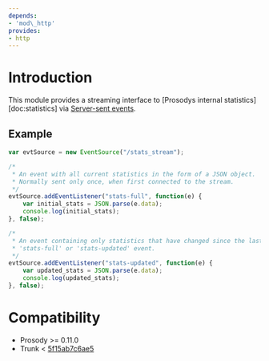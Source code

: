 ```yaml
---
depends:
- 'mod\_http'
provides:
- http
---
```


# Introduction

This module provides a streaming interface to [Prosodys internal statistics][doc:statistics] via
[Server-sent events](https://developer.mozilla.org/en-US/docs/Web/API/Server-sent_events).

## Example

```js
var evtSource = new EventSource("/stats_stream");

/*
 * An event with all current statistics in the form of a JSON object.
 * Normally sent only once, when first connected to the stream.
 */
evtSource.addEventListener("stats-full", function(e) {
	var initial_stats = JSON.parse(e.data);
	console.log(initial_stats);
}, false);

/*
 * An event containing only statistics that have changed since the last
 * 'stats-full' or 'stats-updated' event.
 */
evtSource.addEventListener("stats-updated", function(e) {
	var updated_stats = JSON.parse(e.data);
	console.log(updated_stats);
}, false);
```

# Compatibility

* Prosody \>= 0.11.0
* Trunk < [5f15ab7c6ae5](https://hg.prosody.im/trunk/rev/5f15ab7c6ae5)
